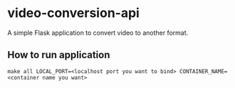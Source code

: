 # video-conversion-api
A simple Flask application to convert video to another format.

## How to run application
```
make all LOCAL_PORT=<localhost port you want to bind> CONTAINER_NAME=<container name you want>
```